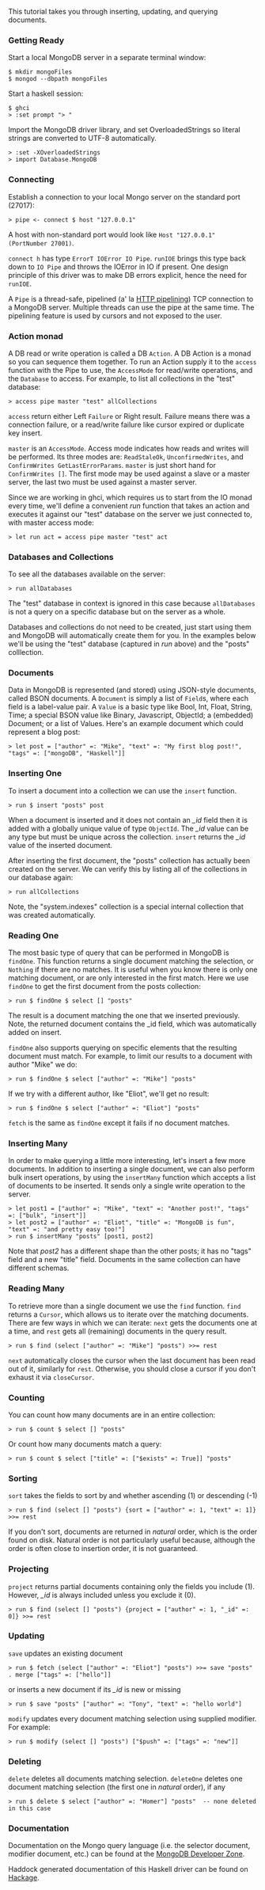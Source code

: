This tutorial takes you through inserting, updating, and querying documents.

### Getting Ready

Start a local MongoDB server in a separate terminal window:

	$ mkdir mongoFiles
	$ mongod --dbpath mongoFiles

Start a haskell session:

	$ ghci
	> :set prompt "> "

Import the MongoDB driver library, and set OverloadedStrings so literal strings are converted to UTF-8 automatically.

	> :set -XOverloadedStrings
	> import Database.MongoDB

### Connecting

Establish a connection to your local Mongo server on the standard port (27017):

	> pipe <- connect $ host "127.0.0.1"

A host with non-standard port would look like `Host "127.0.0.1" (PortNumber 27001)`.

`connect h` has type `ErrorT IOError IO Pipe`. `runIOE` brings this type back down to `IO Pipe` and throws the IOError in IO if present. One design principle of this driver was to make DB errors explicit, hence the need for `runIOE`.

A `Pipe` is a thread-safe, pipelined (a' la [HTTP pipelining](http://en.wikipedia.org/wiki/HTTP_pipelining)) TCP connection to a MongoDB server. Multiple threads can use the pipe at the same time. The pipelining feature is used by cursors and not exposed to the user.

### Action monad

A DB read or write operation is called a DB `Action`. A DB Action is a monad so you can sequence them together. To run an Action supply it to the `access` function with the Pipe to use, the `AccessMode` for read/write operations, and the `Database` to access. For example, to list all collections in the "test" database:

	> access pipe master "test" allCollections

`access` return either Left `Failure` or Right result. Failure means there was a connection failure, or a read/write failure like cursor expired or duplicate key insert.

`master` is an `AccessMode`. Access mode indicates how reads and writes will be performed. Its three modes are: `ReadStaleOk`, `UnconfirmedWrites`, and `ConfirmWrites GetLastErrorParams`. `master` is just short hand for `ConfirmWrites []`. The first mode may be used against a slave or a master server, the last two must be used against a master server.

Since we are working in ghci, which requires us to start from the IO monad every time, we'll define a convenient *run* function that takes an action and executes it against our "test" database on the server we just connected to, with master access mode:

	> let run act = access pipe master "test" act

### Databases and Collections

To see all the databases available on the server:

	> run allDatabases

The "test" database in context is ignored in this case because `allDatabases` is not a query on a specific database but on the server as a whole.

Databases and collections do not need to be created, just start using them and MongoDB will automatically create them for you. In the examples below we'll be using the "test" database (captured in *run* above) and the "posts" colllection.

### Documents

Data in MongoDB is represented (and stored) using JSON-style documents, called BSON documents. A `Document` is simply a list of `Field`s, where each field is a label-value pair. A `Value` is a basic type like Bool, Int, Float, String, Time; a special BSON value like Binary, Javascript, ObjectId; a (embedded) Document; or a list of Values. Here's an example document which could represent a blog post:

	> let post = ["author" =: "Mike", "text" =: "My first blog post!", "tags" =: ["mongoDB", "Haskell"]]

### Inserting One

To insert a document into a collection we can use the `insert` function.

	> run $ insert "posts" post

When a document is inserted and it does not contain an *_id* field then it is added with a globally unique value of type `ObjectId`. The *_id* value can be any type but must be unique across the collection. `insert` returns the *_id* value of the inserted document.

After inserting the first document, the "posts" collection has actually been created on the server. We can verify this by listing all of the collections in our database again:

	> run allCollections

Note, the "system.indexes" collection is a special internal collection that was created automatically.

### Reading One

The most basic type of query that can be performed in MongoDB is `findOne`. This function returns a single document matching the selection, or `Nothing` if there are no matches. It is useful when you know there is only one matching document, or are only interested in the first match. Here we use `findOne` to get the first document from the posts
collection:

	> run $ findOne $ select [] "posts"

The result is a document matching the one that we inserted previously. Note, the returned document contains the _id field, which was automatically added on insert.

`findOne` also supports querying on specific elements that the resulting document must match. For example, to limit our results to a document with author "Mike" we do:

	> run $ findOne $ select ["author" =: "Mike"] "posts"

If we try with a different author, like "Eliot", we'll get no result:

	> run $ findOne $ select ["author" =: "Eliot"] "posts"

`fetch` is the same as `findOne` except it fails if no document matches.

### Inserting Many

In order to make querying a little more interesting, let's insert a few more documents. In addition to inserting a single document, we can also perform bulk insert operations, by using the `insertMany` function which accepts a list of documents to be inserted. It sends only a single write operation to the server.

	> let post1 = ["author" =: "Mike", "text" =: "Another post!", "tags" =: ["bulk", "insert"]]
	> let post2 = ["author" =: "Eliot", "title" =: "MongoDB is fun", "text" =: "and pretty easy too!"]
	> run $ insertMany "posts" [post1, post2]

Note that *post2* has a different shape than the other posts; it has no "tags" field and a new "title" field. Documents in the same collection can have different schemas.

### Reading Many

To retrieve more than a single document we use the `find` function. `find` returns a `Cursor`, which allows us to
iterate over the matching documents. There are few ways in which we can iterate: `next` gets the documents one at a time, and `rest` gets all (remaining) documents in the query result.

	> run $ find (select ["author" =: "Mike"] "posts") >>= rest

`next` automatically closes the cursor when the last document has been read out of it, similarly for `rest`. Otherwise, you should close a cursor if you don't exhaust it via `closeCursor`.

### Counting

You can count how many documents are in an entire collection:

	> run $ count $ select [] "posts"

Or count how many documents match a query:

	> run $ count $ select ["title" =: ["$exists" =: True]] "posts"

### Sorting

`sort` takes the fields to sort by and whether ascending (1) or descending (-1)

	> run $ find (select [] "posts") {sort = ["author" =: 1, "text" =: 1]} >>= rest

If you don't sort, documents are returned in *natural* order, which is the order found on disk. Natural order is not particularly useful because, although the order is often close to insertion order, it is not guaranteed.

### Projecting

`project` returns partial documents containing only the fields you include (1). However, *_id* is always included unless you exclude it (0).

	> run $ find (select [] "posts") {project = ["author" =: 1, "_id" =: 0]} >>= rest

### Updating

`save` updates an existing document

	> run $ fetch (select ["author" =: "Eliot"] "posts") >>= save "posts" . merge ["tags" =: ["hello"]]

or inserts a new document if its *_id* is new or missing

	> run $ save "posts" ["author" =: "Tony", "text" =: "hello world"]

`modify` updates every document matching selection using supplied modifier. For example:

	> run $ modify (select [] "posts") ["$push" =: ["tags" =: "new"]]

### Deleting

`delete` deletes all documents matching selection. `deleteOne` deletes one document matching selection (the first one in *natural* order), if any

	> run $ delete $ select ["author" =: "Homer"] "posts"  -- none deleted in this case

### Documentation

Documentation on the Mongo query language (i.e. the selector document, modifier document, etc.) can be found at the [MongoDB Developer Zone](http://www.mongodb.org/display/DOCS/Developer+Zone).

Haddock generated documentation of this Haskell driver can be found on [Hackage](http://hackage.haskell.org/package/mongoDB).


